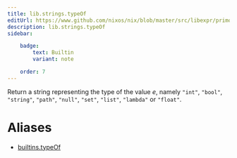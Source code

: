 ```yaml
---
title: lib.strings.typeOf
editUrl: https://www.github.com/nixos/nix/blob/master/src/libexpr/primops.cc
description: lib.strings.typeOf
sidebar:

    badge:
        text: Builtin
        variant: note

    order: 7
---
```


Return a string representing the type of the value *e*, namely
`"int"`, `"bool"`, `"string"`, `"path"`, `"null"`, `"set"`,
`"list"`, `"lambda"` or `"float"`.


# Aliases

- [builtins.typeOf](/nix-doc-comments/reference/builtins/builtins-typeOf)


